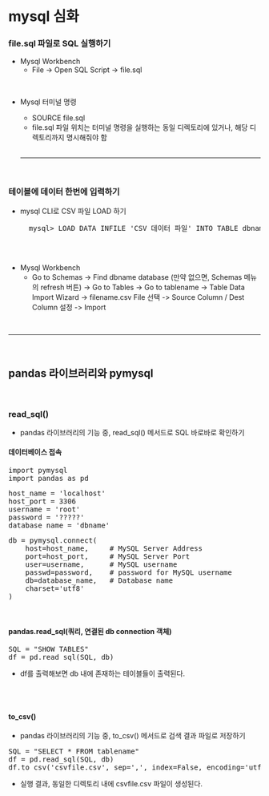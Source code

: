 # mysql 심화

### file.sql 파일로 SQL 실행하기
* Mysql Workbench
  - File -> Open SQL Script -> file.sql

<br>

* Mysql 터미널 명령 
  - SOURCE file.sql
  - file.sql 파일 위치는 터미널 명령을 실행하는 동일 디렉토리에 있거나, 해당 디렉토리까지 명시해줘야 함

  <br>
  
  ---
  
  <br>
  
### 테이블에 데이터 한번에 입력하기
  
* mysql CLI로 CSV 파일 LOAD 하기

	<pre>
  	mysql> LOAD DATA INFILE 'CSV 데이터 파일' INTO TABLE dbname.tablename (col1, col2, col3, ...);
	</pre>
  
  <br>
  
- Mysql Workbench
  - Go to Schemas -> Find dbname database (만약 없으면, Schemas 메뉴의 refresh 버튼) -> Go to Tables -> Go to tablename -> Table Data Import Wizard -> filename.csv File 선택 -> Source Column / Dest Column 설정 -> Import

<br>

---

<br>

## pandas 라이브러리와 pymysql   

<br>

### read_sql()
* pandas 라이브러리의 기능 중, read_sql() 메서드로 SQL 바로바로 확인하기
 
#### 데이터베이스 접속

<pre>
import pymysql
import pandas as pd
</pre>

<pre>
host_name = 'localhost'
host_port = 3306
username = 'root'
password = '?????'  
database_name = 'dbname'
</pre>

<pre>
db = pymysql.connect(
    host=host_name,     # MySQL Server Address
    port=host_port,     # MySQL Server Port
    user=username,      # MySQL username
    passwd=password,    # password for MySQL username
    db=database_name,   # Database name
    charset='utf8'
)
</pre>

<br>

#### pandas.read_sql(쿼리, 연결된 db connection 객체)

<pre>
SQL = "SHOW TABLES"
df = pd.read_sql(SQL, db)
</pre>

- df를 출력해보면 db 내에 존재하는 테이블들이 출력된다.

<br>
<br>

#### to_csv()
* pandas 라이브러리의 기능 중, to_csv() 메서드로 검색 결과 파일로 저장하기
<pre>
SQL = "SELECT * FROM tablename"
df = pd.read_sql(SQL, db)
df.to_csv('csvfile.csv', sep=',', index=False, encoding='utf-8')
</pre>

- 실행 결과, 동일한 디렉토리 내에 csvfile.csv 파일이 생성된다.

